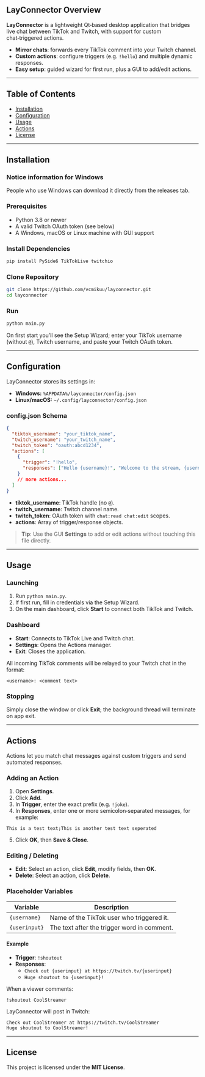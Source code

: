## LayConnector Overview

**LayConnector** is a lightweight Qt‑based desktop application that bridges live chat between TikTok and Twitch, with support for custom chat‑triggered actions.

- **Mirror chats**: forwards every TikTok comment into your Twitch channel.
- **Custom actions**: configure triggers (e.g. `!hello`) and multiple dynamic responses.
- **Easy setup**: guided wizard for first run, plus a GUI to add/edit actions.


---

## Table of Contents

- [Installation](#installation)
- [Configuration](#configuration)
- [Usage](#usage)
- [Actions](#actions)
- [License](#license)

---

## Installation

### Notice information for Windows

People who use Windows can download it directly from the releases tab.

### Prerequisites

- Python 3.8 or newer
- A valid Twitch OAuth token (see below)
- A Windows, macOS or Linux machine with GUI support

### Install Dependencies

```bash
pip install PySide6 TikTokLive twitchio
```

### Clone Repository

```bash
git clone https://github.com/vcmikuu/layconnector.git
cd layconnector
```

### Run

```bash
python main.py
```

On first start you’ll see the Setup Wizard; enter your TikTok username (without `@`), Twitch username, and paste your Twitch OAuth token.

---

## Configuration

LayConnector stores its settings in:

- **Windows:** `%APPDATA%/layconnector/config.json`  
- **Linux/macOS:** `~/.config/layconnector/config.json`  

### config.json Schema

```json
{
  "tiktok_username": "your_tiktok_name",
  "twitch_username": "your_twitch_name",
  "twitch_token": "oauth:abcd1234",
  "actions": [
    {
      "trigger": "!hello",
      "responses": ["Hello {username}!", "Welcome to the stream, {username}!"]
    }
    // more actions...
  ]
}
```

- **tiktok_username**: TikTok handle (no `@`).  
- **twitch_username**: Twitch channel name.  
- **twitch_token**: OAuth token with `chat:read chat:edit` scopes.  
- **actions**: Array of trigger/response objects.  

> **Tip**: Use the GUI **Settings** to add or edit actions without touching this file directly.

---

## Usage

### Launching

1. Run `python main.py`.  
2. If first run, fill in credentials via the Setup Wizard.  
3. On the main dashboard, click **Start** to connect both TikTok and Twitch.  

### Dashboard

- **Start**: Connects to TikTok Live and Twitch chat.  
- **Settings**: Opens the Actions manager.  
- **Exit**: Closes the application.  

All incoming TikTok comments will be relayed to your Twitch chat in the format:

```text
<username>: <comment text>
```

### Stopping

Simply close the window or click **Exit**; the background thread will terminate on app exit.

---

## Actions

Actions let you match chat messages against custom triggers and send automated responses.

### Adding an Action

1. Open **Settings**.  
2. Click **Add**.  
3. In **Trigger**, enter the exact prefix (e.g. `!joke`).  
4. In **Responses**, enter one or more semicolon‑separated messages, for example:

```text
This is a test text;This is another test text seperated
```

5. Click **OK**, then **Save & Close**.

### Editing / Deleting

- **Edit**: Select an action, click **Edit**, modify fields, then **OK**.  
- **Delete**: Select an action, click **Delete**.

### Placeholder Variables

| Variable      | Description                                |
|---------------|--------------------------------------------|
| `{username}`  | Name of the TikTok user who triggered it.  |
| `{userinput}` | The text after the trigger word in comment.|

#### Example

- **Trigger**: `!shoutout`  
- **Responses**:  
  - `Check out {userinput} at https://twitch.tv/{userinput}`  
  - `Huge shoutout to {userinput}!`  

When a viewer comments:

```text
!shoutout CoolStreamer
```

LayConnector will post in Twitch:

```text
Check out CoolStreamer at https://twitch.tv/CoolStreamer
Huge shoutout to CoolStreamer!
```

---

## License

This project is licensed under the **MIT License**.  
